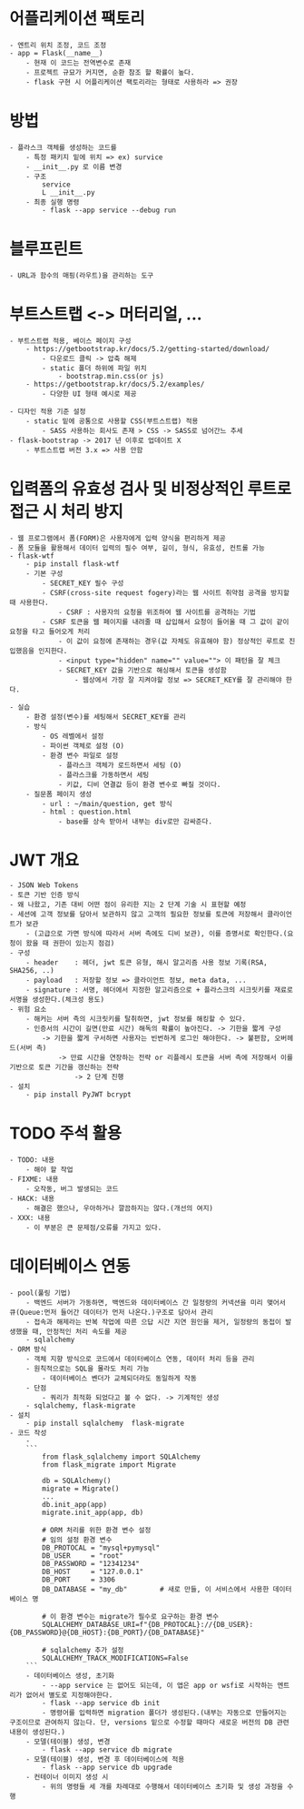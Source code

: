 # 어플리케이션 팩토리
    - 엔트리 위치 조정, 코드 조정
    - app = Flask(__name__)
        - 현재 이 코드는 전역변수로 존재
        - 프로젝트 규묘가 커지면, 순환 참조 할 확률이 높다.
        - flask 구현 시 어플리케이션 팩토리라는 형태로 사용하라 => 권장

# 방법
    - 플라스크 객체를 생성하는 코드를
        - 특정 패키지 밑에 위치 => ex) survice
        - __init__.py 로 이름 변경
        - 구조
            service
            L __init__.py
        - 최종 실행 명령
            - flask --app service --debug run

# 블루프린트
    - URL과 함수의 매핑(라우트)을 관리하는 도구

# 부트스트랩 <-> 머터리얼, ...
    - 부트스트랩 적용, 베이스 페이지 구성
        - https://getbootstrap.kr/docs/5.2/getting-started/download/
            - 다운로드 클릭 -> 압축 해제
            - static 폴더 하위에 파일 위치
                - bootstrap.min.css(or js)
        - https://getbootstrap.kr/docs/5.2/examples/
            - 다양한 UI 형태 예시로 제공

    - 디자인 적용 기준 설정
        - static 밑에 공통으로 사용할 CSS(부트스트랩) 적용
            - SASS 사용하는 회사도 존재 > CSS -> SASS로 넘어간느 추세
    - flask-bootstrap -> 2017 년 이후로 업데이트 X
        - 부트스트랩 버전 3.x => 사용 안함

# 입력폼의 유효성 검사 및 비정상적인 루트로 접근 시 처리 방지
    - 웹 프로그램에서 폼(FORM)은 사용자에게 입력 양식을 편리하게 제공
    - 폼 모듈을 활용해서 데이터 입력의 필수 여부, 길이, 형식, 유효성, 컨트롤 가능
    - flask-wtf
        - pip install flask-wtf
        - 기본 구성
            - SECRET_KEY 필수 구성
            - CSRF(cross-site request fogery)라는 웹 사이트 취약점 공격을 방지할 때 사용한다.
                - CSRF : 사용자의 요청을 위조하여 웹 사이트를 공격하는 기법
            - CSRF 토큰을 웹 페이지를 내려줄 때 삽입해서 요청이 들어올 때 그 값이 같이 요청을 타고 들어오게 처리
                - 이 값이 요청에 존재하는 경우(값 자체도 유효해야 함) 정상적인 루트로 진입했음을 인지한다.
                - <input type="hidden" name="" value=""> 이 패턴을 잘 체크
                - SECRET_KEY 값을 기반으로 해싱해서 토큰을 생성함
                    - 웹상에서 가장 잘 지켜야할 정보 => SECRET_KEY를 잘 관리해야 한다.

    - 실습
        - 환경 설정(변수)를 세팅해서 SECRET_KEY를 관리
        - 방식
            - OS 레벨에서 설정
            - 파이썬 객체로 설정 (O)
            - 환경 변수 파일로 설정
                - 플라스크 객체가 로드하면서 세팅 (O)
                - 플라스크를 가동하면서 세팅
                - 키값, 디비 연결값 등이 환경 변수로 빠질 것이다.
        - 질문폼 페이지 생성
            - url : ~/main/question, get 방식
            - html : question.html
                - base를 상속 받아서 내부는 div로만 감싸준다.

# JWT 개요
    - JSON Web Tokens
    - 토큰 기반 인증 방식
    - 왜 나왔고, 기존 대비 어떤 점이 유리한 지는 2 단계 기술 시 표현할 예정
    - 세션에 고객 정보를 담아서 보관하지 않고 고객의 필요한 정보를 토큰에 저장해서 클라이언트가 보관
        - (고급으로 가면 방식에 따라서 서버 측에도 디비 보관), 이를 증명서로 확인한다.(요청이 왔을 때 권한이 있는지 점검)
    - 구성
        - header    : 헤더, jwt 토큰 유형, 해시 알고리즘 사용 정보 기록(RSA, SHA256, ..)
        - payload   : 저장할 정보 => 클라이언트 정보, meta data, ...
        - signature : 서명, 헤더에서 지정한 알고리즘으로 + 플라스크의 시크릿키를 재료로 서명을 생성한다.(체크성 용도)
    - 위험 요소
        - 해커는 서버 측의 시크릿키를 탈취하면, jwt 정보를 해킹할 수 있다.
        - 인증서의 시간이 길면(만료 시간) 해독의 확률이 높아진다. -> 기한을 짧게 구성
            -> 기한을 짧게 구서하면 사용자는 빈번하게 로그인 해야한다. -> 불편함, 오버헤드(서버 측)
                -> 만료 시간을 연장하는 전략 or 리플레시 토큰을 서버 측에 저장해서 이를 기반으로 토큰 기간을 갱신하는 전략
                    -> 2 단계 진행
    - 설치
        - pip install PyJWT bcrypt

# TODO 주석 활용
    - TODO: 내용
        - 해야 할 작업
    - FIXME: 내용
        - 오작동, 버그 발생되는 코드
    - HACK: 내용
        - 해결은 했으나, 우아하거나 깔끔하지는 않다.(개선의 여지)
    - XXX: 내용
        - 이 부분은 큰 문제점/오류를 가지고 있다.

# 데이터베이스 연동
    - pool(풀링 기법)
        - 백엔드 서버가 가동하면, 백엔드와 데이터베이스 간 일정량의 커넥션을 미리 맺어서 큐(Queue:먼저 들어간 데이터가 먼저 나온다.)구조로 담아서 관리
        - 접속과 해제라는 반복 작업에 따른 으답 시간 지연 원인을 제거, 일정량의 동접이 발생했을 때, 안정적인 처리 속도를 제공
        - sqlalchemy
    - ORM 방식
        - 객체 지향 방식으로 코드에서 데이터베이스 연동, 데이터 처리 등을 관리
        - 원칙적으로는 SQL을 몰라도 처리 가능
            - 데이터베이스 벤더가 교체되더라도 동일하게 작동
        - 단점
            - 쿼리가 최적화 되었다고 볼 수 없다. -> 기계적인 생성
        - sqlalchemy, flask-migrate
    - 설치
        - pip install sqlalchemy  flask-migrate
    - 코드 작성
        - 
        ```
            from flask_sqlalchemy import SQLAlchemy
            from flask_migrate import Migrate

            db = SQLAlchemy()
            migrate = Migrate()
            ...
            db.init_app(app)
            migrate.init_app(app, db)

            # ORM 처리를 위한 환경 변수 설정
            # 임의 설정 환경 변수
            DB_PROTOCAL = "mysql+pymysql"
            DB_USER     = "root"
            DB_PASSWORD = "12341234"
            DB_HOST     = "127.0.0.1"
            DB_PORT     = 3306
            DB_DATABASE = "my_db"        # 새로 만들, 이 서비스에서 사용한 데이터베이스 명

            # 이 환경 변수는 migrate가 필수로 요구하는 환경 변수
            SQLALCHEMY_DATABASE_URI=f"{DB_PROTOCAL}://{DB_USER}:{DB_PASSWORD}@{DB_HOST}:{DB_PORT}/{DB_DATABASE}"

            # sqlalchemy 추가 설정
            SQLALCHEMY_TRACK_MODIFICATIONS=False
        ```
        - 데이터베이스 생성, 초기화
            - --app service 는 없어도 되는데, 이 앱은 app or wsfi로 시작하는 엔트리가 없어서 별도로 지정해야한다.
            - flask --app service db init
            - 명령어를 입력하면 migration 폴더가 생성된다.(내부는 자동으로 만들어지는 구조이므로 관여하지 않는다. 단, versions 밑으로 수정할 때마다 새로운 버전의 DB 관련 내용이 생성된다.)
        - 모델(테이블) 생성, 변경
            - flask --app service db migrate
        - 모델(테이블) 생성, 변경 후 데이터베이스에 적용
            - flask --app service db upgrade
        - 컨테이너 이미지 생성 시
            - 위의 명령들 세 개를 차례대로 수행해서 데이터베이스 초기화 및 생성 과정을 수행    